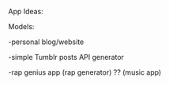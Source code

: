 App Ideas:

Models:

-personal blog/website

-simple Tumblr posts API generator

-rap genius app (rap generator) ?? (music app)
